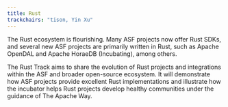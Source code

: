 ```yaml
---
title: Rust
trackchairs: "tison, Yin Xu"
---
```


The Rust ecosystem is flourishing. Many ASF projects now offer Rust SDKs, and several new ASF projects are primarily written in Rust, such as Apache OpenDAL and Apache HoraeDB (Incubating), among others.

The Rust Track aims to share the evolution of Rust projects and integrations within the ASF and broader open-source ecosystem. It will demonstrate how ASF projects provide excellent Rust implementations and illustrate how the incubator helps Rust projects develop healthy communities under the guidance of The Apache Way.

